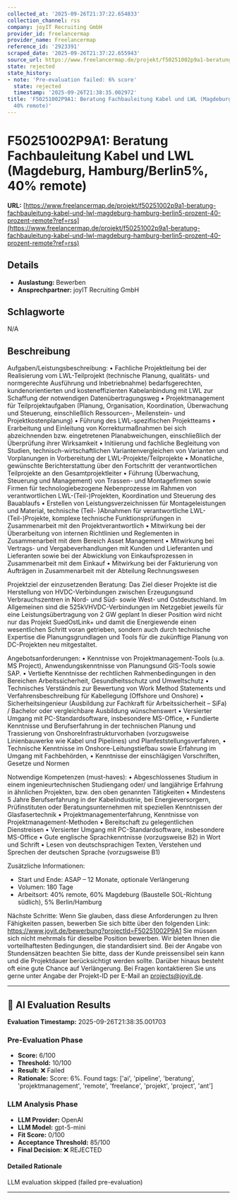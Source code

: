```yaml
---
collected_at: '2025-09-26T21:37:22.654833'
collection_channel: rss
company: joyIT Recruiting GmbH
provider_id: freelancermap
provider_name: Freelancermap
reference_id: '2923391'
scraped_date: '2025-09-26T21:37:22.655943'
source_url: https://www.freelancermap.de/projekt/f50251002p9a1-beratung-fachbauleitung-kabel-und-lwl-magdeburg-hamburg-berlin5-prozent-40-prozent-remote?ref=rss
state: rejected
state_history:
- note: 'Pre-evaluation failed: 6% score'
  state: rejected
  timestamp: '2025-09-26T21:38:35.002972'
title: 'F50251002P9A1: Beratung Fachbauleitung Kabel und LWL (Magdeburg, Hamburg/Berlin5%,
  40% remote)'
---
```




# F50251002P9A1: Beratung Fachbauleitung Kabel und LWL (Magdeburg, Hamburg/Berlin5%, 40% remote)
**URL:** [https://www.freelancermap.de/projekt/f50251002p9a1-beratung-fachbauleitung-kabel-und-lwl-magdeburg-hamburg-berlin5-prozent-40-prozent-remote?ref=rss](https://www.freelancermap.de/projekt/f50251002p9a1-beratung-fachbauleitung-kabel-und-lwl-magdeburg-hamburg-berlin5-prozent-40-prozent-remote?ref=rss)
## Details
- **Auslastung:** Bewerben
- **Ansprechpartner:** joyIT Recruiting GmbH

## Schlagworte
N/A

## Beschreibung
Aufgaben/Leistungsbeschreibung: 
 • Fachliche Projektleitung bei der Realisierung vom LWL-Teilprojekt (technische Planung, qualitäts- und normgerechte Ausführung und Inbetriebnahme) bedarfsgerechten, kundenorientierten und kosteneffizienten Kabelanbindung mit LWL zur Schaffung der notwendigen Datenübertragungsweg 
 • Projektmanagement für Teilprojektaufgaben (Planung, Organisation, Koordination, Überwachung und Steuerung, einschließlich Ressourcen-, Meilenstein- und Projektkostenplanung) 
 • Führung des LWL-spezifischen Projektteams 
 • Erarbeitung und Einleitung von Korrekturmaßnahmen bei sich abzeichnenden bzw. eingetretenen Planabweichungen, einschließlich der Überprüfung ihrer Wirksamkeit 
 • Initiierung und fachliche Begleitung von Studien, technisch-wirtschaftlichen Variantenvergleichen von Varianten und Vorplanungen in Vorbereitung der LWL-Projekte/Teilprojekte 
 • Monatliche, gewünschte Berichterstattung über den Fortschritt der verantwortlichen Teilprojekte an den Gesamtprojektleiter 
 • Führung (Überwachung, Steuerung und Management) von Trassen- und Montagefirmen sowie Firmen für technologiebezogene Nebenprozesse im Rahmen von verantwortlichen LWL-(Teil-)Projekten, Koordination und Steuerung des Bauablaufs 
 • Erstellen von Leistungsverzeichnissen für Montageleistungen und Material, technische (Teil- )Abnahmen für verantwortliche LWL-(Teil-)Projekte, komplexe technische Funktionsprüfungen in Zusammenarbeit mit den Projektverantwortlich 
 • Mitwirkung bei der Überarbeitung von internen Richtlinien und Reglementen in Zusammenarbeit mit dem Bereich Asset Management 
 • Mitwirkung bei Vertrags- und Vergabeverhandlungen mit Kunden und Lieferanten und Lieferanten sowie bei der Abwicklung von Einkaufsprozessen in Zusammenarbeit mit dem Einkauf 
 • Mitwirkung bei der Fakturierung von Aufträgen in Zusammenarbeit mit der Abteilung Rechnungswesen 
  
 Projektziel der einzusetzenden Beratung: 
 Das Ziel dieser Projekte ist die Herstellung von HVDC-Verbindungen zwischen Erzeugungsund Verbrauchszentren in Nord- und Süd- sowie West- und Ostdeutschland. Im Allgemeinen sind die 525kVHVDC-Verbindungen im Netzgebiet jeweils für eine Leistungsübertragung von 2 GW geplant In dieser Position wird nicht nur das Projekt SuedOstLink+ und damit die Energiewende einen wesentlichen Schritt voran getrieben, sondern auch durch technische Expertise die Planungsgrundlagen und Tools für die zukünftige Planung von DC-Projekten neu mitgestaltet. 
 
 Angebotsanforderungen: 
 • Kenntnisse von Projektmanagement-Tools (u.a. MS Project), Anwendungskenntnisse von Planungsund GIS-Tools sowie SAP. 
 • Vertiefte Kenntnisse der rechtlichen Rahmenbedingungen in den Bereichen Arbeitssicherheit, Gesundheitsschutz und Umweltschutz 
 • Technisches Verständnis zur Bewertung von Work Method Statements und Verfahrensbeschreibung für Kabellegung (Offshore und Onshore) 
 • Sicherheitsingenieur (Ausbildung zur Fachkraft für Arbeitssicherheit – SiFa) / Bachelor oder vergleichbare Ausbildung wünschenswert 
 • Versierter Umgang mit PC-Standardsoftware, insbesondere MS-Office, 
 • Fundierte Kenntnisse und Berufserfahrung in der technischen Planung und Trassierung von OnshoreInfrastrukturvorhaben (vorzugsweise Linienbauwerke wie Kabel und Pipelines) und Planfeststellungsverfahren, 
 • Technische Kenntnisse im Onshore-Leitungstiefbau sowie Erfahrung im Umgang mit Fachbehörden, 
 • Kenntnisse der einschlägigen Vorschriften, Gesetze und Normen 
 
 
 Notwendige Kompetenzen (must-haves): 
 • Abgeschlossenes Studium in einem ingenieurtechnischen Studiengang oder/ und langjährige Erfahrung in ähnlichen Projekten, bzw. den oben genannten Tätigkeiten 
 • Mindestens 5 Jahre Berufserfahrung in der Kabelindustrie, bei Energieversorgern, Prüfinstituten oder Beratungsunternehmen mit speziellen Kenntnissen der Glasfasertechnik 
 • Projektmanagementerfahrung, Kenntnisse von Projektmanagement-Methoden 
 • Bereitschaft zu gelegentlichen Dienstreisen 
 • Versierter Umgang mit PC-Standardsoftware, insbesondere MS-Office 
 • Gute englische Sprachkenntnisse (vorzugsweise B2) in Wort und Schrift 
 • Lesen von deutschsprachigen Texten, Verstehen und Sprechen der deutschen Sprache (vorzugsweise B1) 
 
 
 Zusätzliche Informationen: 
 - Start und Ende: ASAP – 12 Monate, optionale Verlängerung 
 - Volumen: 180 Tage 
 - Arbeitsort: 40% remote, 60% Magdeburg (Baustelle SOL-Richtung südlich), 5% Berlin/Hamburg 
  
 Nächste Schritte: 
 Wenn Sie glauben, dass diese Anforderungen zu Ihren Fähigkeiten passen, bewerben Sie sich bitte über den folgenden Link: https://www.joyit.de/bewerbung?projectId=F50251002P9A1 
 Sie müssen sich nicht mehrmals für dieselbe Position bewerben. Wir bieten Ihnen die vorteilhaftesten Bedingungen, die standardisiert sind. Bei der Angabe von Stundensätzen beachten Sie bitte, dass der Kunde preissensibel sein kann und die Projektdauer berücksichtigt werden sollte. Darüber hinaus besteht oft eine gute Chance auf Verlängerung. 
 Bei Fragen kontaktieren Sie uns gerne unter Angabe der Projekt-ID per E-Mail an projects@joyit.de.

---

## 🤖 AI Evaluation Results

**Evaluation Timestamp:** 2025-09-26T21:38:35.001703

### Pre-Evaluation Phase
- **Score:** 6/100
- **Threshold:** 10/100
- **Result:** ❌ Failed
- **Rationale:** Score: 6%. Found tags: ['ai', 'pipeline', 'beratung', 'projektmanagement', 'remote', 'freelance', 'projekt', 'project', 'ant']

### LLM Analysis Phase
- **LLM Provider:** OpenAI
- **LLM Model:** gpt-5-mini
- **Fit Score:** 0/100
- **Acceptance Threshold:** 85/100
- **Final Decision:** ❌ REJECTED

#### Detailed Rationale
LLM evaluation skipped (failed pre-evaluation)

---
